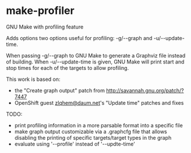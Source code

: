 make-profiler
=============

GNU Make with profiling feature

Adds options two options useful for profiling: -g/--graph and -u/--update-time.

When passing -g/--graph to GNU Make to generate a Graphviz file instead of building.
When -u/--update-time is given, GNU Make will print start and stop times for each of the targets to allow profiling.

This work is based on:
 - the "Create graph output" patch from http://savannah.gnu.org/patch/?7447
 - OpenShift guest <zlqhem@daum.net>'s "Update time" patches and fixes

TODO:
 - print profiling information in a more parsable format into a specific file
 - make graph output customizable via a <makefile>.graphcfg file that allows disabling the printing of specific targets/target types in the graph
 - evaluate using '--profile' instead of '--updte-time'
